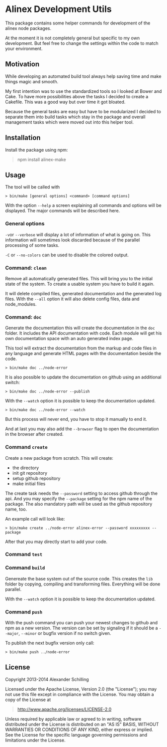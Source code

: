 Alinex Development Utils
=================================================

This package contains some helper commands for development of the alinex
node packages.

At the moment it is not completely general but specific to my own development.
But feel free to change the settings within the code to match your environment.


Motivation
-------------------------------------------------
While developing an automated build tool always help saving time and make things
magic and smooth.

My first intention was to use the standardized tools so I looked at Bower and
Cake. To have more possibilities above the tasks I decided to create a Cakefile.
This was a good way but over time it got bloated.

Because the general tasks are easy but have to be modularized I decided to
separate them into build tasks which stay in the package and overall management
tasks which were moved out into this helper tool.


Installation
-------------------------------------------------

Install the package using npm:

  > npm install alinex-make



Usage
-------------------------------------------------

The tool will be called with

    > bin/make [general options] <command> [command options]

With the option `--help` a screen explaining all commands and options will be
displayed. The major commands will be described here.


### General options

`-v`or `--verbose` will display a lot of information of what is going on.
This information will sometimes look discarded because of the parallel
processing of some tasks.

`-C` or `--no-colors` can be used to disable the colored output.


### Command: `clean`

Remove all automatically generated files. This will bring you to the initial
state of the system. To create a usable system you have to build it again.

It will delete compiled files, generated documentation and the generated log
files. With the `--all` option it will also delete config files, data and
node_modules.


### Command: `doc`

Generate the documentation this will create the documentation in the `doc`
folder. It includes the API documentation with code. Each module will get his
own documentation space with an auto generated index page.

This tool will extract the documentation from the markup and code files in
any language and generate HTML pages with the documentation beside the
code.

    > bin/make doc ../node-error

It is also possible to update the documentation on github using an additional
switch:

    > bin/make doc ../node-error --publish

With the `--watch` option it is possible to keep the documentation updated.

    > bin/make doc ../node-error --watch

But this process will never end, you have to stop it manually to end it.

And at last you may also add the `--browser` flag to open the documentation in
the browser after created.


### Command `create`

Create a new package from scratch. This will create:

* the directory
* init git repository
* setup github repository
* make initial files

The create task needs the `--password` setting to access github
through the api. And you may specify the `--package` setting for the npm name
of the package. The also mandatory path will be used as the github repository
name, too.

An example call will look like:

    > bin/make create ../node-error alinex-error --password xxxxxxxxx --package

After that you may directly start to add your code.


### Command `test`


### Command `build`

Genereate the base system out of the source code. This creates the `lib` folder
by copying, compiling and transforming files. Everything will be done parallel.

With the `--watch` option it is possible to keep the documentation updated.



### Command `push`

With the push command you can push your newest changes to github and npm as a
new version. The version can be set by signaling if it should be a `--major`,
`--minor` or bugfix version if no switch given.

To publish the next bugfix version only call:

    > bin/make push ../node-error


License
-------------------------------------------------

Copyright 2013-2014 Alexander Schilling

Licensed under the Apache License, Version 2.0 (the "License");
you may not use this file except in compliance with the License.
You may obtain a copy of the License at

>  <http://www.apache.org/licenses/LICENSE-2.0>

Unless required by applicable law or agreed to in writing, software
distributed under the License is distributed on an "AS IS" BASIS,
WITHOUT WARRANTIES OR CONDITIONS OF ANY KIND, either express or implied.
See the License for the specific language governing permissions and
limitations under the License.
